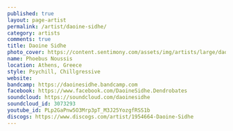 ```yaml
---
published: true
layout: page-artist
permalink: /artist/daoine-sidhe/
category: artists
comments: true
title: Daoine Sidhe
photo_cover: https://content.sentimony.com/assets/img/artists/large/daoine-sidhe.jpg
name: Phoebus Noussis
location: Athens, Greece
style: Psychill, Chillgressive
website: 
bandcamp: https://daoinesidhe.bandcamp.com
facebook: https://www.facebook.com/DaoineSidhe.Dendrobates
soundcloud: https://soundcloud.com/daoinesidhe
soundcloud_id: 3073293
youtube_id: PLp2GaPnw5O3Mrp3pT_M3J25YozgfRSS1b
discogs: https://www.discogs.com/artist/1954664-Daoine-Sidhe
---
```

